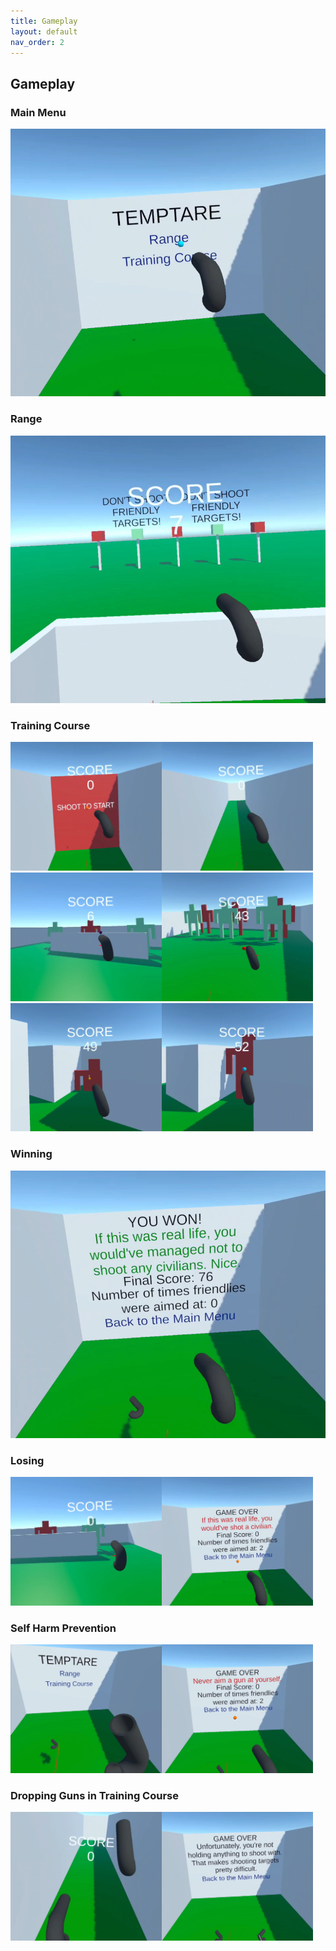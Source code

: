 ```yaml
---
title: Gameplay
layout: default
nav_order: 2
---
```


## Gameplay
### Main Menu
<img src="./Images/MainMenu.png"/>

### Range
<img src="./Images/Range.png"/>

### Training Course
<img src="./Images/TrainingCourse1.png" width="48%" height="48%" padding="2%"/><img src="./Images/TrainingCourse2.png" width="48%" height="48%" padding="2%"/>
<img src="./Images/TrainingCourse3.png" width="48%" height="48%" padding="2%"/><img src="./Images/TrainingCourse4.png" width="48%" height="48%" padding="2%"/>
<img src="./Images/TrainingCourse5.png" width="48%" height="48%" padding="2%"/><img src="./Images/TrainingCourse6.png" width="48%" height="48%" padding="2%"/>

### Winning
<img src="./Images/Win.png"/>

### Losing
<img src="./Images/Lose1.png" width="48%" height="48%" padding="2%"/><img src="./Images/Lose2.png" width="48%" height="48%" padding="2%"/>

### Self Harm Prevention
<img src="./Images/SelfHarmPrevention1.png" width="48%" height="48%" padding="2%"/><img src="./Images/SelfHarmPrevention2.png" width="48%" height="48%" padding="2%"/>

### Dropping Guns in Training Course
<img src="./Images/DroppedGunsPrevention1.png" width="48%" height="48%" padding="2%"/><img src="./Images/DroppedGunsPrevention2.png" width="48%" height="48%" padding="2%"/>